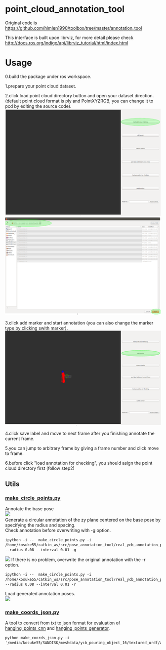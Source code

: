 # point_cloud_annotation_tool
Original code is https://github.com/himlen1990/toolbox/tree/master/annotation_tool  

This interface is built upon librviz, for more detail please check http://docs.ros.org/indigo/api/librviz_tutorial/html/index.html

Usage
====

0.build the package under ros workspace.

1.prepare your point cloud dataset.

2.click load point cloud directory button and open your dataset direction.
(default point cloud format is ply and PointXYZRGB, you can change it to pcd by editing the source code).
![image](https://github.com/himlen1990/toolbox/blob/master/annotation_tool/IMG/1.png)
![image](https://github.com/himlen1990/toolbox/blob/master/annotation_tool/IMG/2.png)

3.click add marker and start annotation (you can also change the marker type by clicking swith marker). 
![image](https://github.com/himlen1990/toolbox/blob/master/annotation_tool/IMG/3.png)

4.click save label and move to next frame after you finishing annotate the current frame.

5.you can jump to arbitrary frame by giving a frame number and click move to frame.

6.before click "load annotation for checking", you should asign the point cloud directory first (follow step2)

## Utils
### [make_circle_points.py](utils/make_circle_points.py)
Annotate the base pose  
<img src="https://user-images.githubusercontent.com/39142679/103482335-a8569300-4e23-11eb-9df5-dfd37f92446e.png" width="800">  
Generate a circular annotation of the zy plane centered on the base pose by specifying the radius and spacing.  
Check annotation before overwriting with -g option.

```
ipython -i --  make_circle_points.py -i /home/kosuke55/catkin_ws/src/pose_annotation_tool/real_ycb_annotation_pouring/029_plate_0.txt --radius 0.08 --interval 0.01 -g
```

<img src="https://user-images.githubusercontent.com/39142679/103482334-a7bdfc80-4e23-11eb-81b1-7bb22865e721.png" width="300">  
If there is no problem, overwrite the original annotation with the -r option.

```
ipython -i --  make_circle_points.py -i /home/kosuke55/catkin_ws/src/pose_annotation_tool/real_ycb_annotation_pouring/029_plate_0.txt --radius 0.08 --interval 0.01 -r
```
Load generated annotation poses.  
<img src="https://user-images.githubusercontent.com/39142679/103482333-a68ccf80-4e23-11eb-9968-c1ae67987f82.png" width="800">

### [make_coords_json.py](utils/make_coords_json.py)
A tool to convert from txt to json format for evaluation of
[hanging_points_cnn](https://github.com/kosuke55/hanging_points_cnn/tree/master/hanging_points_cnn/evaluation) and
[hanging_points_generator](https://github.com/kosuke55/hanging_points_generator/tree/master/evaluation).
```
python make_coords_json.py -i '/media/kosuke55/SANDISK/meshdata/ycb_pouring_object_16/textured_urdf/annotation_obj'
```
